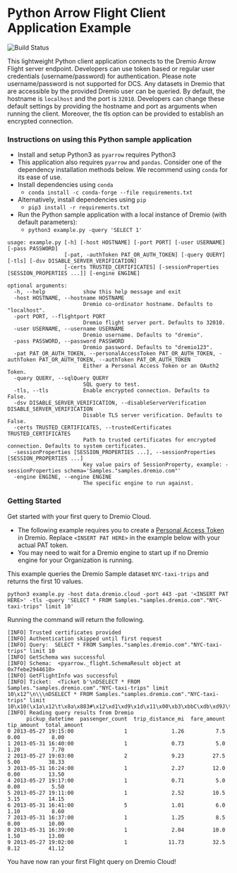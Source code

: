 # Python Arrow Flight Client Application Example
![Build Status](https://github.com/dremio-hub/arrow-flight-client-examples/workflows/python-build/badge.svg)

This lightweight Python client application connects to the Dremio Arrow Flight server endpoint. Developers can use token based or regular user credentials (username/password) for authentication. Please note username/password is not supported for DCS. Any datasets in Dremio that are accessible by the provided Dremio user can be queried. By default, the hostname is `localhost` and the port is `32010`. Developers can change these default settings by providing the hostname and port as arguments when running the client.
Moreover, the tls option can be provided to establish an encrypted connection.

### Instructions on using this Python sample application
- Install and setup Python3 as `pyarrow` requires Python3
- This application also requires `pyarrow` and `pandas`. Consider one of the dependency installation methods below. We recommend using `conda` for its ease of use.
- Install dependencies using `conda`
  - `conda install -c conda-forge --file requirements.txt`
- Alternatively, install dependencies using `pip` 
  - `pip3 install -r requirements.txt`
- Run the Python sample application with a local instance of Dremio (with default parameters):
  - `python3 example.py -query 'SELECT 1'`

```
usage: example.py [-h] [-host HOSTNAME] [-port PORT] [-user USERNAME] [-pass PASSWORD]
                  [-pat, -authToken PAT_OR_AUTH_TOKEN] [-query QUERY] [-tls] [-dsv DISABLE_SERVER_VERIFICATION]
                  [-certs TRUSTED_CERTIFICATES] [-sessionProperties [SESSION_PROPERTIES ...]] [-engine ENGINE]

optional arguments:
  -h, --help            show this help message and exit
  -host HOSTNAME, --hostname HOSTNAME
                        Dremio co-ordinator hostname. Defaults to "localhost".
  -port PORT, --flightport PORT
                        Dremio flight server port. Defaults to 32010.
  -user USERNAME, --username USERNAME
                        Dremio username. Defaults to "dremio".
  -pass PASSWORD, --password PASSWORD
                        Dremio password. Defaults to "dremio123".
  -pat PAT_OR_AUTH_TOKEN, --personalAccessToken PAT_OR_AUTH_TOKEN, -authToken PAT_OR_AUTH_TOKEN, --authToken PAT_OR_AUTH_TOKEN
                        Either a Personal Access Token or an OAuth2 Token.
  -query QUERY, --sqlQuery QUERY
                        SQL query to test.
  -tls, --tls           Enable encrypted connection. Defaults to False.
  -dsv DISABLE_SERVER_VERIFICATION, --disableServerVerification DISABLE_SERVER_VERIFICATION
                        Disable TLS server verification. Defaults to False.
  -certs TRUSTED_CERTIFICATES, --trustedCertificates TRUSTED_CERTIFICATES
                        Path to trusted certificates for encrypted connection. Defaults to system certificates.
  -sessionProperties [SESSION_PROPERTIES ...], --sessionProperties [SESSION_PROPERTIES ...]
                        Key value pairs of SessionProperty, example: -sessionProperties schema='Samples."samples.dremio.com"'
  -engine ENGINE, --engine ENGINE
                        The specific engine to run against.
```

### Getting Started

Get started with your first query to Dremio Cloud.

* The following example requires you to create a [Personal Access Token](https://docs.dremio.com/software/security/personal-access-tokens/) in Dremio. Replace ```<INSERT PAT HERE>``` in the example below with your actual PAT token.
* You may need to wait for a Dremio engine to start up if no Dremio engine for your Organization is running.

This example queries the Dremio Sample dataset ```NYC-taxi-trips``` and returns the first 10 values.

```python3 example.py -host data.dremio.cloud -port 443 -pat '<INSERT PAT HERE>' -tls -query 'SELECT * FROM Samples."samples.dremio.com"."NYC-taxi-trips" limit 10'```

Running the command will return the following.

``` [INFO] Enabling TLS connection
[INFO] Trusted certificates provided
[INFO] Authentication skipped until first request
[INFO] Query:  SELECT * FROM Samples."samples.dremio.com"."NYC-taxi-trips" limit 10
[INFO] GetSchema was successful
[INFO] Schema:  <pyarrow._flight.SchemaResult object at 0x7febe2944610>
[INFO] GetFlightInfo was successful
[INFO] Ticket:  <Ticket b'\nDSELECT * FROM Samples."samples.dremio.com"."NYC-taxi-trips" limit 10\x12^\n\\\nDSELECT * FROM Samples."samples.dremio.com"."NYC-taxi-trips" limit 10\x10(\x1a\x12\t\x8a\x883#\x12\xd1\xd9\x1d\x11\x00\xb3\xbbC\xdb\xd9J\t'>
[INFO] Reading query results from Dremio
      pickup_datetime  passenger_count  trip_distance_mi  fare_amount  tip_amount  total_amount
0 2013-05-27 19:15:00                1              1.26          7.5        0.00          8.00
1 2013-05-31 16:40:00                1              0.73          5.0        1.20          7.70
2 2013-05-27 19:03:00                2              9.23         27.5        5.00         38.33
3 2013-05-31 16:24:00                1              2.27         12.0        0.00         13.50
4 2013-05-27 19:17:00                1              0.71          5.0        0.00          5.50
5 2013-05-27 19:11:00                1              2.52         10.5        3.15         14.15
6 2013-05-31 16:41:00                5              1.01          6.0        1.10          8.60
7 2013-05-31 16:37:00                1              1.25          8.5        0.00         10.00
8 2013-05-31 16:39:00                1              2.04         10.0        1.50         13.00
9 2013-05-27 19:02:00                1             11.73         32.5        8.12         41.12
```

You have now ran your first Flight query on Dremio Cloud!
